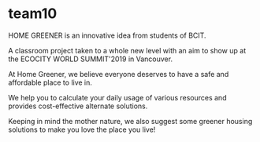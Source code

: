 # team10

HOME GREENER   is an innovative idea from students of
BCIT.

A classroom project taken to a whole new level with an 
aim to show up at the   ECOCITY WORLD SUMMIT'2019
in Vancouver.

At Home Greener, we believe everyone deserves to have 
a safe and affordable place to live in.

We help you to calculate your daily usage of various 
resources and provides cost-effective alternate solutions.

Keeping in mind the mother nature, we also suggest 
some greener housing solutions to make you love the 
place you live!
